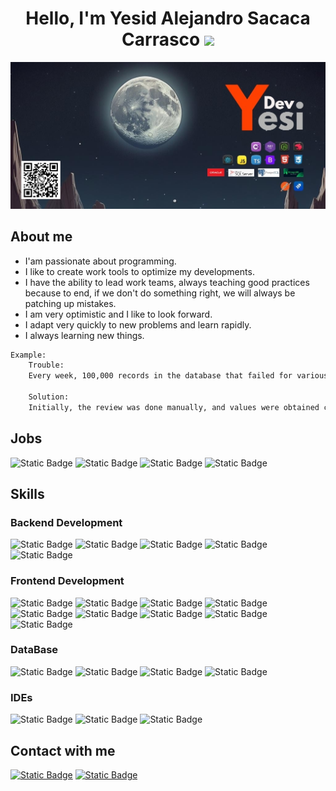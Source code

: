 <h1 align="center"><b>Hello, I'm Yesid Alejandro Sacaca Carrasco</b>   <img src="https://media.giphy.com/media/hvRJCLFzcasrR4ia7z/giphy.gif" width="35"></h1>

[![Header](https://github.com/kennyesid/kennyesid/blob/main/img/imgHeader.jpg?raw=true "Header")](https://www.creative-tim.com/)

## **About me**
- I'am passionate about programming.
- I like to create work tools to optimize my developments.
- I have the ability to lead work teams, always teaching good practices because to end, if we don't do something right, we will always be patching up mistakes.
- I am very optimistic and I like to look forward.
- I adapt very quickly to new problems and learn rapidly.
- I always learning new things.

```bash
Example:
    Trouble:
    Every week, 100,000 records in the database that failed for various reasons need to be regularized.

    Solution:
    Initially, the review was done manually, and values were obtained collectively. Then, I implemented a web application made in React that exports the n scripts to execute in the database.
```
## **Jobs**
<img alt="Static Badge" src="https://img.shields.io/badge/2021%2F10%20Hoy-%239db34a?style=flat-square&logoColor=%230e1b36&label=Banco%20Ganadero&labelColor=%233e5f3d" />
<img alt="Static Badge" src="https://img.shields.io/badge/2019%2F03%202021%2F10-%239db34a?style=flat-square&logoColor=%230e1b36&label=Banco%20Mercantil%20Santa%20Cruz&labelColor=%233e5f3d" />
<img alt="Static Badge" src="https://img.shields.io/badge/2018%2F04%202018%2F10-%239db34a?style=flat-square&logoColor=%230e1b36&label=Banco%20Nacional%20de%20Bolivia&labelColor=%233e5f3d" />
<img alt="Static Badge" src="https://img.shields.io/badge/2015%2F03%202018%2F04-%23e4e2f6?style=flat-square&logoColor=%230e1b36&label=Banco%20Central%20de%20Bolivia&labelColor=%23005ec4" />

## **Skills**

### Backend Development
<img alt="Static Badge" src="https://img.shields.io/badge/%20%20%20C%23-blue?style=flat-square&logo=C&label=%E2%96%BA" /> <img alt="Static Badge" src="https://img.shields.io/badge/Node%20JS-blue?style=flat-square&logo=Node.js&logoColor=white&label=%E2%96%BA" /> <img alt="Static Badge" src="https://img.shields.io/badge/Nest%20JS-blue?style=flat-square&logo=Nestjs&logoColor=white&label=%E2%96%BA" /> <img alt="Static Badge" src="https://img.shields.io/badge/.Net%20Core-blue?style=flat-square&logo=.net&label=%E2%96%BA" /> <img alt="Static Badge" src="https://img.shields.io/badge/Spring%20Boot-blue?style=flat-square&logo=Spring%20Boot&label=%E2%96%BA" />
### Frontend Development
<img alt="Static Badge" src="https://img.shields.io/badge/React%20JS-%239ea7ab?style=flat-square&logo=react&logoColor=white&label=%E2%96%BA&labelColor=%231b3946" /> <img alt="Static Badge" src="https://img.shields.io/badge/mvc-%239ea7ab?style=flat-square&logo=.net&logoColor=white&label=%E2%96%BA&labelColor=%231b3946" /> <img alt="Static Badge" src="https://img.shields.io/badge/aspx-%239ea7ab?style=flat-square&logo=.net&logoColor=white&label=%E2%96%BA&labelColor=%231b3946" /> <img alt="Static Badge" src="https://img.shields.io/badge/Winform-%239ea7ab?style=flat-square&logo=.net&logoColor=white&label=%E2%96%BA&labelColor=%231b3946" /> <img alt="Static Badge" src="https://img.shields.io/badge/Javascript-%239ea7ab?style=flat-square&logo=Javascript&logoColor=white&label=%E2%96%BA&labelColor=%231b3946" /> <img alt="Static Badge" src="https://img.shields.io/badge/Typescript-%239ea7ab?style=flat-square&logo=typescript&logoColor=white&label=%E2%96%BA&labelColor=%231b3946" /> <img alt="Static Badge" src="https://img.shields.io/badge/Bootstrap-%239ea7ab?style=flat-square&logo=bootstrap&logoColor=white&label=%E2%96%BA&labelColor=%231b3946" /> <img alt="Static Badge" src="https://img.shields.io/badge/Html-%239ea7ab?style=flat-square&logo=html5&logoColor=white&label=%E2%96%BA&labelColor=%231b3946" /> <img alt="Static Badge" src="https://img.shields.io/badge/css-%239ea7ab?style=flat-square&logo=css&logoColor=white&label=%E2%96%BA&labelColor=%231b3946" />
### DataBase
<img alt="Static Badge" src="https://img.shields.io/badge/Oracle-%23d0e664?style=flat-square&logo=oracle&logoColor=white&label=%E2%96%BA&labelColor=%2377767c" /> <img alt="Static Badge" src="https://img.shields.io/badge/SQL%20Server-%23d0e664?style=flat-square&logo=Microsoft&logoColor=white&label=%E2%96%BA&labelColor=%2377767c" /> <img alt="Static Badge" src="https://img.shields.io/badge/MongoDB-%23d0e664?style=flat-square&logo=MongoDB&logoColor=white&label=%E2%96%BA&labelColor=%2377767c" /> <img alt="Static Badge" src="https://img.shields.io/badge/PostgresSql-%23d0e664?style=flat-square&logo=PostgreSql&logoColor=white&label=%E2%96%BA&labelColor=%2377767c" />
### IDEs
<img alt="Static Badge" src="https://img.shields.io/badge/Visual%20Studio-%2383d4ff?style=flat-square&logo=VisualStudioCode&logoColor=%230e1b36&label=%E2%96%BA&labelColor=%230e1b36" /> <img alt="Static Badge" src="https://img.shields.io/badge/IntellijIDEA-%2383d4ff?style=flat-square&logo=VisualStudioCode&logoColor=%230e1b36&label=%E2%96%BA&labelColor=%230e1b36" /> <img alt="Static Badge" src="https://img.shields.io/badge/Visual%20Studio%20Code-%2383d4ff?style=flat-square&logo=VisualStudioCode&logoColor=%230e1b36&label=%E2%96%BA&labelColor=%230e1b36" />

## **Contact with me**

<a target="_blank" href="https://www.linkedin.com/in/yesid-alejandro-sacaca-carrasco-656831155/"><img alt="Static Badge" src="https://img.shields.io/badge/Linkedin-blue?style=flat-square&logo=Linkedin"></a>
<a target="_blank" href="https://wa.me/qr/AWRIQJUT6PYBN1/"><img alt="Static Badge" src="https://img.shields.io/badge/Whatsapp-%2300994e?style=flat-square&logo=Whatsapp&logoColor=white"></a>


